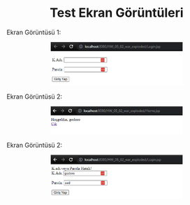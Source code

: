 <h1 align="center"> Test Ekran Görüntüleri </h1>

Ekran Görüntüsü 1:<br />
<p align="center">
  <img src="img/img.png" alt="" width="60%" height="30%">
</p>

Ekran Görüntüsü 2:<br />
<p align="center">
  <img src="img/img-1.png" alt="" width="60%" height="30%">
</p>

Ekran Görüntüsü 2:<br />
<p align="center">
  <img src="img/img-2.png" alt="" width="60%" height="30%">
</p>